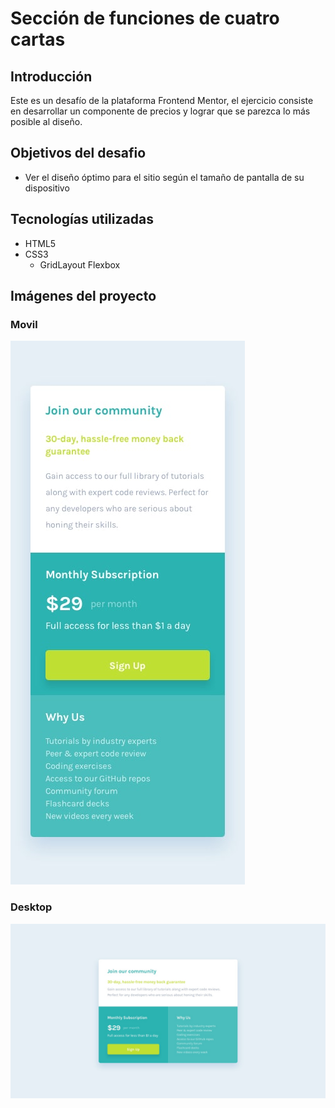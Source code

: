 # Sección de funciones de cuatro cartas


## Introducción
Este es un desafío de la plataforma Frontend Mentor, el ejercicio consiste en desarrollar un componente de precios y lograr que se parezca lo más posible al diseño.

## Objetivos del desafio

- Ver el diseño óptimo para el sitio según el tamaño de pantalla de su dispositivo

## Tecnologías utilizadas
- HTML5
- CSS3
	- GridLayout
	Flexbox


## Imágenes del proyecto

### Movil
![](./design/mobile-design.jpg)

### Desktop
![](./design/desktop-design.jpg)
